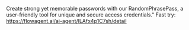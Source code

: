 Create strong yet memorable passwords with our RandomPhrasePass, a user-friendly tool for unique and secure access credentials."
Fast try: https://flowagent.ai/ai-agent/ILAfx4p1C7sh/detail
